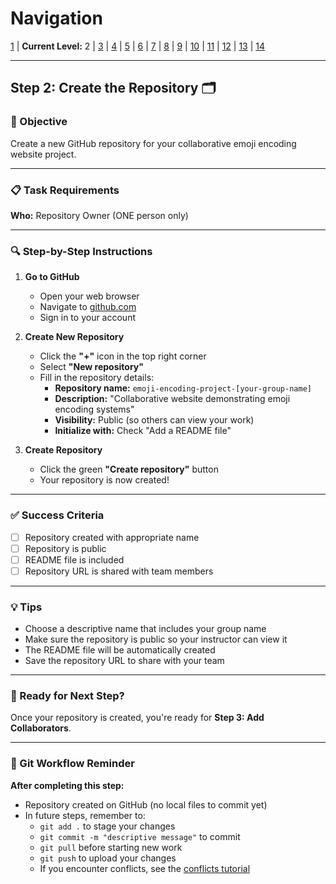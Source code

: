 # Navigation
[1](./lesson-code-org-u5-3-mini-project-lv1.md) | **Current Level:** 2 | [3](./lesson-code-org-u5-3-mini-project-lv3.md) | [4](./lesson-code-org-u5-3-mini-project-lv4.md) | [5](./lesson-code-org-u5-3-mini-project-lv5.md) | [6](./lesson-code-org-u5-3-mini-project-lv6.md) | [7](./lesson-code-org-u5-3-mini-project-lv7.md) | [8](./lesson-code-org-u5-3-mini-project-lv8.md) | [9](./lesson-code-org-u5-3-mini-project-lv9.md) | [10](./lesson-code-org-u5-3-mini-project-lv10.md) | [11](./lesson-code-org-u5-3-mini-project-lv11.md) | [12](./lesson-code-org-u5-3-mini-project-lv12.md) | [13](./lesson-code-org-u5-3-mini-project-lv13.md) | [14](./lesson-code-org-u5-3-mini-project-lv14.md)

---

## Step 2: Create the Repository 🗂️

### 🎯 Objective

Create a new GitHub repository for your collaborative emoji encoding website project.

---

### 📋 Task Requirements

**Who:** Repository Owner (ONE person only)

---

### 🔍 Step-by-Step Instructions

1. **Go to GitHub**
   - Open your web browser
   - Navigate to [github.com](https://github.com)
   - Sign in to your account

2. **Create New Repository**
   - Click the **"+"** icon in the top right corner
   - Select **"New repository"**
   - Fill in the repository details:
     - **Repository name:** `emoji-encoding-project-[your-group-name]`
     - **Description:** "Collaborative website demonstrating emoji encoding systems"
     - **Visibility:** Public (so others can view your work)
     - **Initialize with:** Check "Add a README file"

3. **Create Repository**
   - Click the green **"Create repository"** button
   - Your repository is now created!

---

### ✅ Success Criteria

- [ ] Repository created with appropriate name
- [ ] Repository is public
- [ ] README file is included
- [ ] Repository URL is shared with team members

---

### 💡 Tips

- Choose a descriptive name that includes your group name
- Make sure the repository is public so your instructor can view it
- The README file will be automatically created
- Save the repository URL to share with your team

---

### 🚀 Ready for Next Step?

Once your repository is created, you're ready for **Step 3: Add Collaborators**.

---

### 💾 Git Workflow Reminder

**After completing this step:**
- Repository created on GitHub (no local files to commit yet)
- In future steps, remember to:
  - `git add .` to stage your changes
  - `git commit -m "descriptive message"` to commit
  - `git pull` before starting new work
  - `git push` to upload your changes
  - If you encounter conflicts, see the [conflicts tutorial](./conflicts.md) 